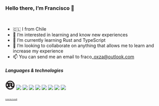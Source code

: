 ### Hello there, I’m Francisco 👋
<br/>

- 🇨🇱 I from Chile
- 👀 I’m interested in learning and know new experiences
- 🌱 I’m currently learning Rust and TypeScript
- 💞️ I’m looking to collaborate on anything that allows me to learn and increase
my experience
- 📫 You can send me an email to fraco\_oxza@outlook.com

##### Languages & technologies
![rust image!](./logos/rust.png)
<img src="https://img.icons8.com/color/30/000000/c-programming.png"/>
<img src="https://img.icons8.com/color/30/000000/c-plus-plus-logo.png"/>
<img src="https://img.icons8.com/color/30/000000/python--v1.png"/>
<img src="https://img.icons8.com/color/30/000000/css3.png"/>
<img src="https://img.icons8.com/color/30/000000/html-5--v2.png"/>
<img src="https://img.icons8.com/color/30/000000/javascript--v1.png"/>
<img src="https://img.icons8.com/color/30/000000/react-native.png"/>
<img src="https://img.icons8.com/color/30/000000/linux--v1.png"/>


<a style=font-size:5px href="https://icons8.com/icon/EAUyKy3IwmqM/html-5">icons by Icons8</a>
<!---
fraco-oxza/fraco-oxza is a ✨ special ✨ repository because its `README.md` (this file) appears on your GitHub profile.
You can click the Preview link to take a look at your changes.
--->
